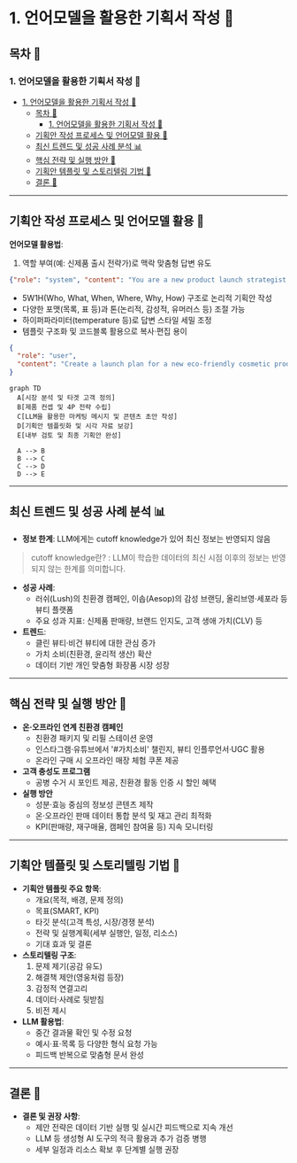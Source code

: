# 1. 언어모델을 활용한 기획서 작성 📝

## 목차 📑

### 1. 언어모델을 활용한 기획서 작성 📝
- [1. 언어모델을 활용한 기획서 작성 📝](#1-언어모델을-활용한-기획서-작성-)
  - [목차 📑](#목차-)
    - [1. 언어모델을 활용한 기획서 작성 📝](#1-언어모델을-활용한-기획서-작성--1)
  - [기획안 작성 프로세스 및 언어모델 활용 🤖](#기획안-작성-프로세스-및-언어모델-활용-)
  - [최신 트렌드 및 성공 사례 분석 📊](#최신-트렌드-및-성공-사례-분석-)
  - [핵심 전략 및 실행 방안 🚀](#핵심-전략-및-실행-방안-)
  - [기획안 템플릿 및 스토리텔링 기법 📝](#기획안-템플릿-및-스토리텔링-기법-)
  - [결론 🌟](#결론-)

---

## 기획안 작성 프로세스 및 언어모델 활용 🤖

**언어모델 활용법**:  
1. 역할 부여(예: 신제품 출시 전략가)로 맥락 맞춤형 답변 유도
```json
{"role": "system", "content": "You are a new product launch strategist specializing in the cosmetics industry."}
```
- 5W1H(Who, What, When, Where, Why, How) 구조로 논리적 기획안 작성  
- 다양한 포맷(목록, 표 등)과 톤(논리적, 감성적, 유머러스 등) 조절 가능  
- 하이퍼파라미터(temperature 등)로 답변 스타일 세밀 조정  
- 템플릿 구조화 및 코드블록 활용으로 복사·편집 용이
```json
{
  "role": "user", 
  "content": "Create a launch plan for a new eco-friendly cosmetic product. Your plan should follow the 4P (Product, Price, Place, Promotion) structure and include visual elements like tables and bullet points. Your tone should be professional and persuasive. Format your response in a code block for easy copying and that response should follow the example below."
}
```

```mermaid
graph TD
  A[시장 분석 및 타겟 고객 정의]
  B[제품 컨셉 및 4P 전략 수립]
  C[LLM을 활용한 마케팅 메시지 및 콘텐츠 초안 작성]
  D[기획안 템플릿화 및 시각 자료 보강]
  E[내부 검토 및 최종 기획안 완성]

  A --> B
  B --> C
  C --> D
  D --> E
```

---

## 최신 트렌드 및 성공 사례 분석 📊

- **정보 한계**: LLM에게는 cutoff knowledge가 있어 최신 정보는 반영되지 않음
> cutoff knowledge란? : LLM이 학습한 데이터의 최신 시점 이후의 정보는 반영되지 않는 한계를 의미합니다.
- **성공 사례**:  
  - 러쉬(Lush)의 친환경 캠페인, 이솝(Aesop)의 감성 브랜딩, 올리브영·세포라 등 뷰티 플랫폼  
  - 주요 성과 지표: 신제품 판매량, 브랜드 인지도, 고객 생애 가치(CLV) 등  
- **트렌드**:  
  - 클린 뷰티·비건 뷰티에 대한 관심 증가  
  - 가치 소비(친환경, 윤리적 생산) 확산  
  - 데이터 기반 개인 맞춤형 화장품 시장 성장

---

## 핵심 전략 및 실행 방안 🚀

- **온·오프라인 연계 친환경 캠페인**  
  - 친환경 패키지 및 리필 스테이션 운영  
  - 인스타그램·유튜브에서 '#가치소비' 챌린지, 뷰티 인플루언서·UGC 활용  
  - 온라인 구매 시 오프라인 매장 체험 쿠폰 제공  
- **고객 충성도 프로그램**  
  - 공병 수거 시 포인트 제공, 친환경 활동 인증 시 할인 혜택  
- **실행 방안**  
  - 성분·효능 중심의 정보성 콘텐츠 제작  
  - 온·오프라인 판매 데이터 통합 분석 및 재고 관리 최적화  
  - KPI(판매량, 재구매율, 캠페인 참여율 등) 지속 모니터링

---

## 기획안 템플릿 및 스토리텔링 기법 📝

- **기획안 템플릿 주요 항목**:  
  - 개요(목적, 배경, 문제 정의)  
  - 목표(SMART, KPI)  
  - 타깃 분석(고객 특성, 시장/경쟁 분석)  
  - 전략 및 실행계획(세부 실행안, 일정, 리소스)  
  - 기대 효과 및 결론  
- **스토리텔링 구조**:  
  1. 문제 제기(공감 유도)  
  2. 해결책 제안(영웅처럼 등장)  
  3. 감정적 연결고리  
  4. 데이터·사례로 뒷받침  
  5. 비전 제시  
- **LLM 활용법**:  
  - 중간 결과물 확인 및 수정 요청  
  - 예시·표·목록 등 다양한 형식 요청 가능  
  - 피드백 반복으로 맞춤형 문서 완성

---

## 결론 🌟

- **결론 및 권장 사항**:  
  - 제안 전략은 데이터 기반 실행 및 실시간 피드백으로 지속 개선  
  - LLM 등 생성형 AI 도구의 적극 활용과 추가 검증 병행  
  - 세부 일정과 리소스 확보 후 단계별 실행 권장